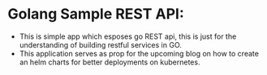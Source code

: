 # Golang Sample REST API:

 * This is simple app which esposes go REST api, this is just for the understanding of building restful services in GO.
 * This application serves as prop for the upcoming blog on how to create an helm charts for better deployments on kubernetes.


